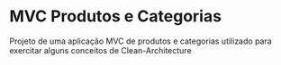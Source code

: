 # MVC Produtos e Categorias
Projeto de uma aplicação MVC de produtos e categorias utilizado para exercitar alguns conceitos de Clean-Architecture
